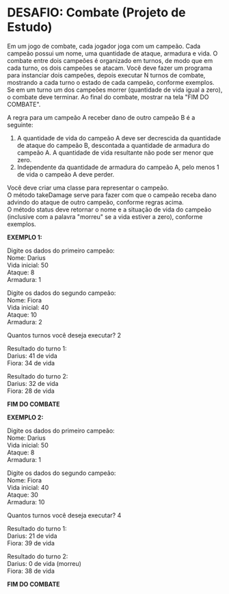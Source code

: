 # DESAFIO: Combate (Projeto de Estudo)
Em um jogo de combate, cada jogador joga com um campeão. Cada campeão possui um nome, uma
quantidade de ataque, armadura e vida. O combate entre dois campeões é organizado em turnos, de modo
que em cada turno, os dois campeões se atacam. Você deve fazer um programa para instanciar dois
campeões, depois executar N turnos de combate, mostrando a cada turno o estado de cada campeão,
conforme exemplos. Se em um turno um dos campeões morrer (quantidade de vida igual a zero), o
combate deve terminar. Ao final do combate, mostrar na tela "FIM DO COMBATE".

A regra para um campeão A receber dano de outro campeão B é a seguinte:
1) A quantidade de vida do campeão A deve ser decrescida da quantidade de ataque do campeão B, descontada a
quantidade de armadura do campeão A. A quantidade de vida resultante não pode ser menor que zero.
2) Independente da quantidade de armadura do campeão A, pelo menos 1 de vida o campeão A deve perder.

Você deve criar uma classe para representar o campeão.<br/>
O método takeDamage serve para fazer com que o campeão receba dano advindo do ataque de outro campeão,
conforme regras acima.<br/>
O método status deve retornar o nome e a situação de vida do campeão (inclusive com a palavra "morreu" se
a vida estiver a zero), conforme exemplos.<br/>

**EXEMPLO 1:**

Digite os dados do primeiro campeão:<br/>
Nome: Darius<br/>
Vida inicial: 50<br/>
Ataque: 8<br/>
Armadura: 1<br/>

Digite os dados do segundo campeão:<br/>
Nome: Fiora<br/>
Vida inicial: 40<br/>
Ataque: 10<br/>
Armadura: 2<br/>

Quantos turnos você deseja executar? 2

Resultado do turno 1:<br/>
Darius: 41 de vida<br/>
Fiora: 34 de vida<br/>

Resultado do turno 2:<br/>
Darius: 32 de vida<br/>
Fiora: 28 de vida<br/>

**FIM DO COMBATE**

**EXEMPLO 2:**

Digite os dados do primeiro campeão:<br/>
Nome: Darius<br/>
Vida inicial: 50<br/>
Ataque: 8<br/>
Armadura: 1<br/>

Digite os dados do segundo campeão:<br/>
Nome: Fiora<br/>
Vida inicial: 40<br/>
Ataque: 30<br/>
Armadura: 10<br/>

Quantos turnos você deseja executar? 4

Resultado do turno 1:<br/>
Darius: 21 de vida<br/>
Fiora: 39 de vida<br/>

Resultado do turno 2:<br/>
Darius: 0 de vida (morreu)<br/>
Fiora: 38 de vida<br/>

**FIM DO COMBATE**
